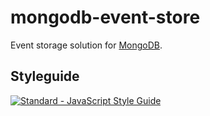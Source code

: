 # mongodb-event-store
Event storage solution for [MongoDB](http://mongodb.github.io/node-mongodb-native/).

## Styleguide
[![Standard - JavaScript Style Guide](https://cdn.rawgit.com/feross/standard/master/badge.svg)](https://github.com/feross/standard)
